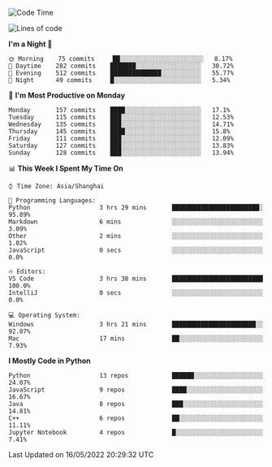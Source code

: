 <!--START_SECTION:waka-->
![Code Time](http://img.shields.io/badge/Code%20Time-0%20secs-blue)

![Lines of code](https://img.shields.io/badge/From%20Hello%20World%20I%27ve%20Written-12%20Million%20lines%20of%20code-blue)

**I'm a Night 🦉** 

```text
🌞 Morning    75 commits     ██░░░░░░░░░░░░░░░░░░░░░░░   8.17% 
🌆 Daytime    282 commits    ███████░░░░░░░░░░░░░░░░░░   30.72% 
🌃 Evening    512 commits    ██████████████░░░░░░░░░░░   55.77% 
🌙 Night      49 commits     █░░░░░░░░░░░░░░░░░░░░░░░░   5.34%

```
📅 **I'm Most Productive on Monday** 

```text
Monday       157 commits    ████░░░░░░░░░░░░░░░░░░░░░   17.1% 
Tuesday      115 commits    ███░░░░░░░░░░░░░░░░░░░░░░   12.53% 
Wednesday    135 commits    ███░░░░░░░░░░░░░░░░░░░░░░   14.71% 
Thursday     145 commits    ████░░░░░░░░░░░░░░░░░░░░░   15.8% 
Friday       111 commits    ███░░░░░░░░░░░░░░░░░░░░░░   12.09% 
Saturday     127 commits    ███░░░░░░░░░░░░░░░░░░░░░░   13.83% 
Sunday       128 commits    ███░░░░░░░░░░░░░░░░░░░░░░   13.94%

```


📊 **This Week I Spent My Time On** 

```text
⌚︎ Time Zone: Asia/Shanghai

💬 Programming Languages: 
Python                   3 hrs 29 mins       ████████████████████████░   95.89% 
Markdown                 6 mins              ░░░░░░░░░░░░░░░░░░░░░░░░░   3.09% 
Other                    2 mins              ░░░░░░░░░░░░░░░░░░░░░░░░░   1.02% 
JavaScript               0 secs              ░░░░░░░░░░░░░░░░░░░░░░░░░   0.0%

🔥 Editors: 
VS Code                  3 hrs 38 mins       █████████████████████████   100.0% 
IntelliJ                 0 secs              ░░░░░░░░░░░░░░░░░░░░░░░░░   0.0%

💻 Operating System: 
Windows                  3 hrs 21 mins       ███████████████████████░░   92.07% 
Mac                      17 mins             ██░░░░░░░░░░░░░░░░░░░░░░░   7.93%

```

**I Mostly Code in Python** 

```text
Python                   13 repos            ██████░░░░░░░░░░░░░░░░░░░   24.07% 
JavaScript               9 repos             ████░░░░░░░░░░░░░░░░░░░░░   16.67% 
Java                     8 repos             ███░░░░░░░░░░░░░░░░░░░░░░   14.81% 
C++                      6 repos             ██░░░░░░░░░░░░░░░░░░░░░░░   11.11% 
Jupyter Notebook         4 repos             █░░░░░░░░░░░░░░░░░░░░░░░░   7.41%

```



 Last Updated on 16/05/2022 20:29:32 UTC
<!--END_SECTION:waka-->　　
